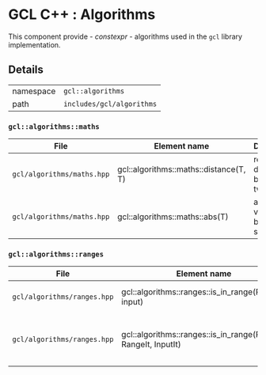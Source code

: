 # **GCL C++** : Algorithms

This component provide - *constexpr* - algorithms used in the `gcl` library implementation.

## Details

| | |
| - | - |
| namespace | `gcl::algorithms` |
| path | `includes/gcl/algorithms` |

### **`gcl::algorithms::maths`**

| File | Element name | Description | example |
| ---- | ------------ | ----------- | ------- |
| `gcl/algorithms/maths.hpp` | gcl::algorithms::maths::distance(T, T) | return the distance between two values | `distance(1, -1) == 2` |
| `gcl/algorithms/maths.hpp` | gcl::algorithms::maths::abs(T) | absolute value with boundary safety<br> | `abs(-1) == 1` |

### **`gcl::algorithms::ranges`**

| File | Element name | Description | example |
| ---- | ------------ | ----------- | ------- |
| `gcl/algorithms/ranges.hpp` | gcl::algorithms::ranges::is_in_range(Range, input) | return true if `intput` is in `range` | `is_in_range({1,2,3}, 2) == true` |
| `gcl/algorithms/ranges.hpp` | gcl::algorithms::ranges::is_in_range(RangeIt, RangeIt, InputIt) | same as above, but using `begin`, `end` iterators | |
